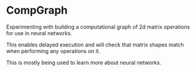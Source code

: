 # CompGraph
Experimenting with building a computational graph of 2d matrix operations for use in neural networks. 

This enables delayed execution and will check that matrix shapes match when performing any operations on it.

This is mostly being used to learn more about neural networks.

